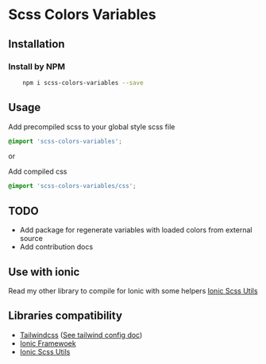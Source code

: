# Scss Colors Variables

## Installation

### Install by NPM

```bash
    npm i scss-colors-variables --save
```

## Usage

Add precompiled scss to your global style scss file

```scss
@import 'scss-colors-variables';
```

or

Add compiled css

```scss
@import 'scss-colors-variables/css';
```

## TODO

-   Add package for regenerate variables with loaded colors from external source
-   Add contribution docs

## Use with ionic

Read my other library to compile for Ionic with some helpers [Ionic Scss Utils](https://github.com/danilozano413/ionic-scss-utils)

## Libraries compatibility

-   [Tailwindcss](https://tailwindcss.com/) ([See tailwind config doc](./TAILWIND_CONFIG_DOC.md))
-   [Ionic Framewoek](https://ionicframework.com/)
-   [Ionic Scss Utils](https://github.com/danilozano413/ionic-scss-utils)
